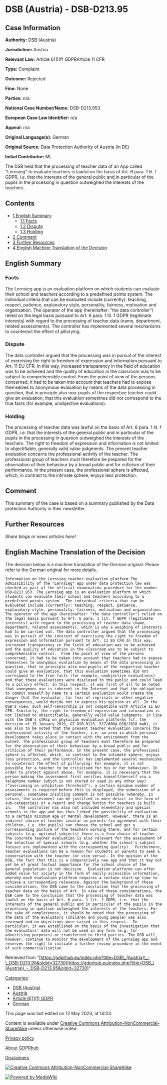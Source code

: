 # DSB (Austria) - DSB-D213.95

## Case Information

**Authority:** DSB (Austria)

**Jurisdiction:** Austria

**Relevant Law:** Article 6(1)(f) GDPRArticle 11 CFR

**Type:** Complaint

**Outcome:** Rejected

**Fine:** None

**Parties:** n/a

**National Case Number/Name:** DSB-D213.953

**European Case Law Identifier:** n/a

**Appeal:** n/a

**Original Language(s):** German

**Original Source:** Data Protection Authority of Austria (in DE)

**Initial Contributor:** ML

The DSB held that the processing of teacher data of an App called "Lernsieg" to evaluate teachers is lawful on the basis of Art. 6 para. 1 lit. f GDPR, i.e. that the interests of the general public and in particular of the pupils in the processing in question outweighed the interests of the teachers.

## Contents

*   [1 English Summary](#English_Summary)
    *   [1.1 Facts](#Facts)
    *   [1.2 Dispute](#Dispute)
    *   [1.3 Holding](#Holding)
*   [2 Comment](#Comment)
*   [3 Further Resources](#Further_Resources)
*   [4 English Machine Translation of the Decision](#English_Machine_Translation_of_the_Decision)

## English Summary

### Facts

The Lernsieg app is an evaluation platform on which students can evaluate their school and teachers according to a predefined points system. The individual criteria that can be evaluated include (currently): teaching, respect, patience, explanatory style, personality, fairness, motivation and organisation. The operator of the app (hereinafter: "the data controller") relied on the legal basis pursuant to Art. 6 para. 1 lit. f GDPR (legitimate interests) with regard to the processing of teacher data (name, department, related assessments). The controller has implemented several mechanisms to counteract the effect of pillorying.

### Dispute

The data controller argued that the processing was in pursuit of the interest of exercising the right to freedom of expression and information pursuant to Art. 11 EU CFR. In this way, increased transparency in the field of education was to be achieved and the quality of education in the classroom was to be subject to comprehensible control. From the point of view of the persons concerned, it had to be taken into account that teachers had to expose themselves to anonymous evaluation by means of the data processing in question, that in principle also non-pupils of the respective teacher could give an evaluation, that this evaluation sometimes did not correspond to the true facts (for example, unobjective evaluations).

### Holding

The processing of teacher data was lawful on the basis of Art. 6 para. 1 lit. f GDPR, i.e. that the interests of the general public and in particular of the pupils in the processing in question outweighed the interests of the teachers. The right to freedom of expression and information is not limited to objectifiable, generally valid value judgments. The present teacher evaluation concerns the professional activity of the teacher. The professional group of teachers must therefore be prepared for the observation of their behaviour by a broad public and for criticism of their performance. In the present case, the professional sphere is affected, which, in contrast to the intimate sphere, enjoys less protection.

## Comment

This summary of the case is based on a summary published by the Data protection Authority in their newsletter.

## Further Resources

_Share blogs or news articles here!_

## English Machine Translation of the Decision

The decision below is a machine translation of the German original. Please refer to the German original for more details.

```
Information on the Lernsieg teacher evaluation platform The admissibility of the "Lernsieg" app under data protection law was checked as part of the official examination procedure for the number DSB-D213.953. The Lernsieg app is an evaluation platform on which students can evaluate their school and teachers according to a predefined points system.  The individual criteria that can be evaluated include (currently): teaching, respect, patience, explanatory style, personality, fairness, motivation and organisation. The operator of the app (hereinafter: "the data controller") relied on the legal basis pursuant to Art. 6 para. 1 lit. f GDPR (legitimate interests) with regard to the processing of teacher data (name, department, related assessments), which is why a weighing of interests had to be carried out. The data controller argued that the processing was in pursuit of the interest of exercising the right to freedom of expression and information pursuant to Art. 11 EU CFR In this way, increased transparency in the field of education was to be achieved and the quality of education in the classroom was to be subject to comprehensible control.  From the point of view of the persons concerned, it had to be taken into account that teachers had to expose themselves to anonymous evaluation by means of the data processing in question, that in principle also non-pupils of the respective teacher could give an evaluation, that this evaluation sometimes did not correspond to the true facts (for example, unobjective evaluations) and that these evaluations were disclosed to the public and could lead to a pillory effect. In this respect, it was first of all to be noted that anonymous use is inherent in the Internet and that the obligation to commit oneself by name to a certain evaluation would create the danger that the evaluator, for fear of reprisals or other negative consequences, would decide not to express his opinion at all. In the DSB's view, such self-censorship is not compatible with Article 11 EU CFR. Similarly, the right to freedom of expression and information is not limited to objectifiable, generally valid value judgments. in line with the DSB's stRsp on physician evaluation platforms (cf. the decision of 15 January 2019, GZ DSB-D123. 527/0004-DSB/2018 mwN), it was also to be noted that the present teacher evaluation concerns the professional activity of the teacher, i.e. an area in which personal development takes place in contact with the environment from the outset. The professional group of teachers must therefore be prepared for the observation of their behaviour by a broad public and for criticism of their performance. In the present case, the professional sphere is affected, which, in contrast to the intimate sphere, enjoys less protection, and the controller has implemented several mechanisms to counteract the effect of pillorying: For example, it is not possible for a teacher to be criticised for his or her behaviour. In order to protect against abuse, for example, it is necessary that the person making the assessment first verifies himself/herself via a telephone number (which is not stored or used in any other way) ("overcoming an inhibition threshold"), a certain minimum number of assessments is required before this is displayed, the submission of a personal, sometimes insulting comment is not possible (whereby, in return, the assessment can be justified in more detail in the form of sub-categories) or a report and change button for teachers is built in.   The controller has also not included elementary and special schools in the app and has thus linked the possibility of evaluation to a certain minimum age or mental development. However, there is an indirect choice of teacher insofar as parents (in agreement with their children, i.e. the pupils) can choose the school and get a corresponding picture of the teachers working there, and for certain subjects (e.g. optional subjects) there is a free choice of teacher. The concrete teacher evaluation is also relevant for the assessment of the selection of special schools (e.g. whether the school's subject focuses are implemented with the corresponding quality).  Furthermore, teacher evaluations can be a reason for students or parents to seek a conversation with the teacher (or vice versa). In the opinion of the DSB, the fact that this is a comparatively new app and that it may not yet be of great factual importance for the school choice of the general population is not decisive.  Evaluation platforms can offer added value for society in the form of easily accessible information, whereby each evaluation platform requires a certain start-up time to achieve a corresponding relevance. Against the background of these considerations, the DSB came to the conclusion that the processing of teacher data on the basis of Art. In view of these considerations, the DSB came to the conclusion that the processing of teacher data was lawful on the basis of Art. 6 para. 1 lit. f GDPR, i.e. that the interests of the general public and in particular of the pupils in the processing in question outweighed the interests of the teachers. For the sake of completeness, it should be noted that the processing of the data of the evaluators (children and young people) was also reviewed and no objections were raised in this respect.  In particular, it was established on the basis of the investigation that the evaluators' data will not be used in any form (e.g. for advertising purposes) or transferred to third parties. The DSB will, however, continue to monitor the development of the Lernsieg app and reserves the right to initiate a further review procedure in the event of such commercialisation.

```

Retrieved from "[https://gdprhub.eu/index.php?title=DSB\_(Austria)\_-\_DSB-D213.95&oldid=32730](https://gdprhub.eu/index.php?title=DSB_\(Austria\)_-_DSB-D213.95&oldid=32730)"

[Categories](/index.php?title=Special:Categories "Special:Categories"):

*   [DSB (Austria)](/index.php?title=Category:DSB_\(Austria\) "Category:DSB (Austria)")
*   [Austria](/index.php?title=Category:Austria "Category:Austria")
*   [Article 6(1)(f) GDPR](/index.php?title=Category:Article_6\(1\)\(f\)_GDPR "Category:Article 6(1)(f) GDPR")
*   [German](/index.php?title=Category:German "Category:German")

This page was last edited on 12 May 2023, at 14:03.

Content is available under [Creative Commons Attribution-NonCommercial-ShareAlike](https://creativecommons.org/licenses/by-nc-sa/4.0/) unless otherwise noted.

[Privacy policy](/index.php?title=GDPRhub:Privacy_policy)

[About GDPRhub](/index.php?title=GDPRhub:About)

[Disclaimers](/index.php?title=GDPRhub:General_disclaimer)

[![Creative Commons Attribution-NonCommercial-ShareAlike](/resources/assets/licenses/cc-by-nc-sa.png)](https://creativecommons.org/licenses/by-nc-sa/4.0/)

[![Powered by MediaWiki](/resources/assets/poweredby_mediawiki_88x31.png)](https://www.mediawiki.org/)